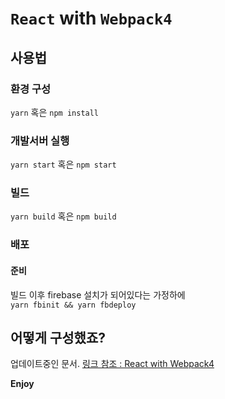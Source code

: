 # `React` with `Webpack4`

## 사용법
### 환경 구성
`yarn` 혹은 `npm install`  

### 개발서버 실행
`yarn start` 혹은 `npm start`  

### 빌드
`yarn build` 혹은 `npm build`

### 배포
#### 준비
빌드 이후 firebase 설치가 되어있다는 가정하에  
`yarn fbinit && yarn fbdeploy`


## 어떻게 구성했죠?
업데이트중인 문서.
[링크 참조 : React with Webpack4](https://aciddust.github.io/blog/post/React-with-Webpack4/) 

**Enjoy**
